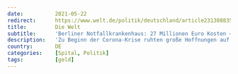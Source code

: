 ```yaml
---
date:          2021-05-22
redirect:      https://www.welt.de/politik/deutschland/article231308835/Berliner-Notfallkrankenhaus-27-Millionen-Euro-Kosten-kein-einziger-Patient.html
title:         Die Welt
subtitle:      'Berliner Notfallkrankenhaus: 27 Millionen Euro Kosten – kein einziger Patient'
description:   'Zu Beginn der Corona-Krise ruhten große Hoffnungen auf dem eilig errichteten Berliner Notfallkrankenhaus. Doch seitdem steht es leer. Kritiker halten es für eine Fehlinvestition und sprechen von „verschleuderten Millionen“.'
country:       DE
categories:    [Spital, Politik]
tags:          [geld]
---
```

